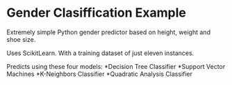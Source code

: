 # Gender Clasiffication Example

Extremely simple Python gender predictor based on height, weight and shoe size.

Uses ScikitLearn. With a training dataset of just eleven instances. 

Predicts using these four models:
*Decision Tree Classifier
*Support Vector Machines
*K-Neighbors Classifier
*Quadratic Analysis Classifier
